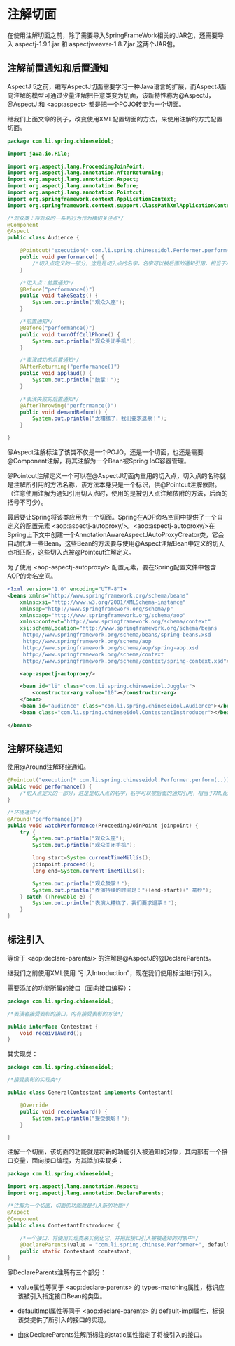 # 注解切面

在使用注解切面之前，除了需要导入SpringFrameWork相关的JAR包，还需要导入 aspectj-1.9.1.jar 和 aspectjweaver-1.8.7.jar 这两个JAR包。

## 注解前置通知和后置通知

AspectJ 5之前，编写AspectJ切面需要学习一种Java语言的扩展，而AspectJ面向注解的模型可通过少量注解把任意类变为切面，该新特性称为@AspectJ，@AspectJ 和 &lt;aop:aspect&gt; 都是把一个POJO转变为一个切面。

继我们上面文章的例子，改变使用XML配置切面的方法，来使用注解的方式配置切面。

```java
package com.li.spring.chineseidol;

import java.io.File;

import org.aspectj.lang.ProceedingJoinPoint;
import org.aspectj.lang.annotation.AfterReturning;
import org.aspectj.lang.annotation.Aspect;
import org.aspectj.lang.annotation.Before;
import org.aspectj.lang.annotation.Pointcut;
import org.springframework.context.ApplicationContext;
import org.springframework.context.support.ClassPathXmlApplicationContext;

/*观众类：将观众的一系列行为作为横切关注点*/
@Component
@Aspect
public class Audience {

	@Pointcut("execution(* com.li.spring.chineseidol.Performer.perform(..))")
	public void performance() {
		/*切入点定义的一部分，这是是切入点的名字，名字可以被后面的通知引用，相当于XML配置中的aop-aspect*/
	}

	/*切入点：前置通知*/
	@Before("performance()")
	public void takeSeats() {
		System.out.println("观众入座");
	}

	/*前置通知*/
	@Before("performance()")
	public void turnOffCellPhone() {
		System.out.println("观众关闭手机");
	}

	/*表演成功的后置通知*/
	@AfterReturning("performance()")
	public void applaud() {
		System.out.println("鼓掌！");
	}

	/*表演失败的后置通知*/
	@AfterThrowing("performance()")
	public void demandRefund() {
		System.out.println("太糟糕了，我们要求退票！");
	}

}

```

@Aspect注解标注了该类不仅是一个POJO，还是一个切面，也还是需要@Component注解，将其注解为一个Bean被Spring IoC容器管理。

@Pointcut注解定义一个可以在@AspectJ切面内重用的切入点，切入点的名称就是注解所引用的方法名称，该方法本身只是一个标识，供@Pointcut注解依附。（注意使用注解为通知引用切入点时，使用的是被切入点注解依附的方法，后面的括号不可少）。

最后要让Spring将该类应用为一个切面。Spring在AOP命名空间中提供了一个自定义的配置元素 &lt;aop:aspectj-autoproxy/&gt;。&lt;aop:aspectj-autoproxy/&gt;在Spring上下文中创建一个AnnotationAwareAspectJAutoProxyCreator类，它会自动代理一些Bean，这些Bean的方法要与使用@Aspect注解Bean中定义的切入点相匹配，这些切入点被@Pointcut注解定义。

为了使用 &lt;aop-aspectj-autoproxy/&gt; 配置元素，要在Spring配置文件中包含AOP的命名空间。

```xml
<?xml version="1.0" encoding="UTF-8"?>
<beans xmlns="http://www.springframework.org/schema/beans"
	xmlns:xsi="http://www.w3.org/2001/XMLSchema-instance"
	xmlns:p="http://www.springframework.org/schema/p"
	xmlns:aop="http://www.springframework.org/schema/aop"
	xmlns:context="http://www.springframework.org/schema/context"
	xsi:schemaLocation="http://www.springframework.org/schema/beans
	 http://www.springframework.org/schema/beans/spring-beans.xsd
	 http://www.springframework.org/schema/aop
	 http://www.springframework.org/schema/aop/spring-aop.xsd
	 http://www.springframework.org/schema/context
	 http://www.springframework.org/schema/context/spring-context.xsd">

	<aop:aspectj-autoproxy/>

	<bean id="li" class="com.li.spring.chineseidol.Juggler">
		<constructor-arg value="10"></constructor-arg>
	</bean>
    <bean id="audience" class="com.li.spring.chineseidol.Audience"></bean>
	<bean class="com.li.spring.chineseidol.ContestantInstroducer"></bean>

</beans>
```

## 注解环绕通知

使用@Around注解环绕通知。

```java
@Pointcut("execution(* com.li.spring.chineseidol.Performer.perform(..))")
public void performance() {
    /*切入点定义的一部分，这是是切入点的名字，名字可以被后面的通知引用，相当于XML配置中的aop-aspect*/
}

/*环绕通知*/
@Around("performance()")
public void watchPerformance(ProceedingJoinPoint joinpoint) {
    try {
        System.out.println("观众入座");
        System.out.println("观众关闭手机");

        long start=System.currentTimeMillis();
        joinpoint.proceed();
        long end=System.currentTimeMillis();

        System.out.println("观众鼓掌！");
        System.out.println("表演持续的时间是："+(end-start)+" 毫秒");
    } catch (Throwable e) {
        System.out.println("表演太糟糕了，我们要求退票！");
    }
}
```

## 标注引入

等价于 &lt;aop:declare-parents/&gt; 的注解是@AspectJ的@DeclareParents。

继我们之前使用XML使用 “引入Introduction”，现在我们使用标注进行引入。

需要添加的功能所属的接口（面向接口编程）：

```java
package com.li.spring.chineseidol;

/*表演者接受表彰的接口，内有接受表彰的方法*/

public interface Contestant {
	void receiveAward();
}

```

其实现类：

```java
package com.li.spring.chineseidol;

/*接受表彰的实现类*/

public class GeneralContestant implements Contestant{

	@Override
	public void receiveAward() {
		System.out.println("接受表彰！");
	}

}

```

注解一个切面，该切面的功能就是将新的功能引入被通知的对象，其内部有一个接口变量，面向接口编程，为其添加实现类：

```java
package com.li.spring.chineseidol;

import org.aspectj.lang.annotation.Aspect;
import org.aspectj.lang.annotation.DeclareParents;

/*注解为一个切面，切面的功能就是引入新的功能*/
@Aspect
@Component
public class ContestantInstroducer {
	
	/*一个接口，将使用实现类来实例化它，并把此接口引入被被通知的对象中*/
	@DeclareParents(value = "com.li.spring.chinese.Performer+", defaultImpl=GeneralContestant.class)
	public static Contestant contestant;
}

```

@DeclareParents注解有三个部分：

- value属性等同于 &lt;aop:declare-parents&gt; 的 types-matching属性，标识应该被引入指定接口Bean的类型。

- defaultImpl属性等同于 &lt;aop:declare-parents&gt; 的 default-impl属性，标识该类提供了所引入的接口的实现。

- 由@DeclareParents注解所标注的static属性指定了将被引入的接口。

